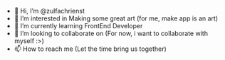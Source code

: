 - 👋 Hi, I’m @zulfachrienst
- 👀 I’m interested in Making some great art (for me, make app is an art)
- 🌱 I’m currently learning FrontEnd Developer
- 💞️ I’m looking to collaborate on (For now, i want to collaborate with myself :>)
- 📫 How to reach me (Let the time bring us together)

<!---
zulfachrienst/zulfachrienst is a ✨ special ✨ repository because its `README.md` (this file) appears on your GitHub profile.
You can click the Preview link to take a look at your changes.
--->

